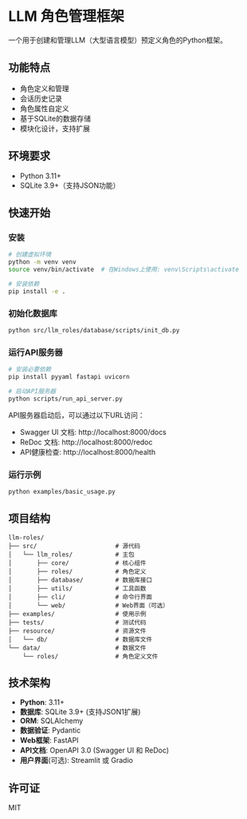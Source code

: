 # LLM 角色管理框架

一个用于创建和管理LLM（大型语言模型）预定义角色的Python框架。

## 功能特点

- 角色定义和管理
- 会话历史记录
- 角色属性自定义
- 基于SQLite的数据存储
- 模块化设计，支持扩展

## 环境要求

- Python 3.11+
- SQLite 3.9+（支持JSON功能）

## 快速开始

### 安装

```bash
# 创建虚拟环境
python -m venv venv
source venv/bin/activate  # 在Windows上使用: venv\Scripts\activate

# 安装依赖
pip install -e .
```

### 初始化数据库

```bash
python src/llm_roles/database/scripts/init_db.py
```

### 运行API服务器

```bash
# 安装必要依赖
pip install pyyaml fastapi uvicorn

# 启动API服务器
python scripts/run_api_server.py
```

API服务器启动后，可以通过以下URL访问：
- Swagger UI 文档: http://localhost:8000/docs
- ReDoc 文档: http://localhost:8000/redoc
- API健康检查: http://localhost:8000/health

### 运行示例

```bash
python examples/basic_usage.py
```

## 项目结构

```
llm-roles/
├── src/                      # 源代码
│   └── llm_roles/            # 主包
│       ├── core/             # 核心组件
│       ├── roles/            # 角色定义
│       ├── database/         # 数据库接口
│       ├── utils/            # 工具函数
│       ├── cli/              # 命令行界面
│       └── web/              # Web界面（可选）
├── examples/                 # 使用示例
├── tests/                    # 测试代码
├── resource/                 # 资源文件
│   └── db/                   # 数据库文件
└── data/                     # 数据文件
    └── roles/                # 角色定义文件
```

## 技术架构

- **Python**: 3.11+
- **数据库**: SQLite 3.9+ (支持JSON1扩展)
- **ORM**: SQLAlchemy
- **数据验证**: Pydantic
- **Web框架**: FastAPI
- **API文档**: OpenAPI 3.0 (Swagger UI 和 ReDoc)
- **用户界面**(可选): Streamlit 或 Gradio

## 许可证

MIT
